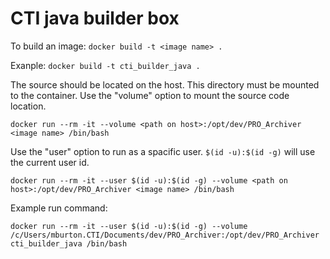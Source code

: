 # CTI java builder box

To build an image: `docker build -t <image name> .`

Exanple:
`docker build -t cti_builder_java .`

The source should be located on the host. This directory must be mounted to the container.
Use the "volume" option to mount the source code location.

`docker run --rm -it --volume <path on host>:/opt/dev/PRO_Archiver <image name> /bin/bash`

Use the "user" option to run as a spacific user. `$(id -u):$(id -g)` will use the current user id.

`docker run --rm -it --user $(id -u):$(id -g) --volume <path on host>:/opt/dev/PRO_Archiver <image name> /bin/bash`

Example run command:

`docker run --rm -it --user $(id -u):$(id -g) --volume /c/Users/mburton.CTI/Documents/dev/PRO_Archiver:/opt/dev/PRO_Archiver cti_builder_java /bin/bash`
